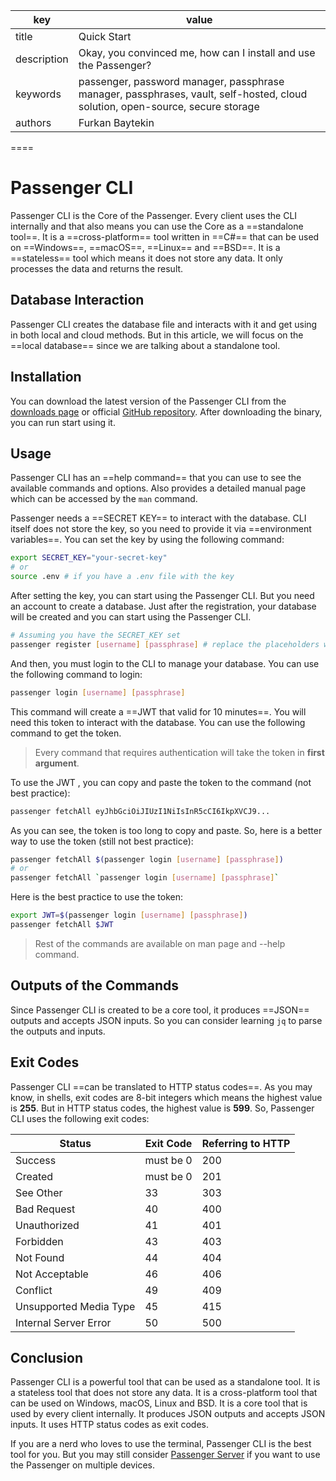 key | value
--- | -----
title | Quick Start
description | Okay, you convinced me, how can I install and use the Passenger?
keywords | passenger, password manager, passphrase manager, passphrases, vault, self-hosted, cloud solution, open-source, secure storage
authors | Furkan Baytekin

====

# Passenger CLI

Passenger CLI is the Core of the Passenger. Every client uses the CLI internally and that also means you can use the Core as a ==standalone tool==. It is a ==cross-platform== tool written in ==C#== that can be used on ==Windows==, ==macOS==, ==Linux== and ==BSD==. It is a ==stateless== tool which means it does not store any data. It only processes the data and returns the result.

## Database Interaction

Passenger CLI creates the database file and interacts with it and get using in both local and cloud methods. But in this article, we will focus on the ==local database== since we are talking about a standalone tool.

## Installation

You can download the latest version of the Passenger CLI from the [downloads page](/downloads) or official [GitHub repository](https://github.com/Elagoht/Passenger-CLI). After downloading the binary, you can run start using it.

## Usage

Passenger CLI has an ==help command== that you can use to see the available commands and options. Also provides a detailed manual page which can be accessed by the `man` command.

Passenger needs a ==SECRET KEY== to interact with the database. CLI itself does not store the key, so you need to provide it via ==environment variables==. You can set the key by using the following command:

```bash
export SECRET_KEY="your-secret-key"
# or
source .env # if you have a .env file with the key
```

After setting the key, you can start using the Passenger CLI. But you need an account to create a database. Just after the registration, your database will be created and you can start using the Passenger CLI.

```bash
# Assuming you have the SECRET_KEY set
passenger register [username] [passphrase] # replace the placeholders with your data
```

And then, you must login to the CLI to manage your database. You can use the following command to login:

```bash
passenger login [username] [passphrase]
```

This command will create a ==JWT that valid for 10 minutes==. You will need this token to interact with the database. You can use the following command to get the token.

> Every command that requires authentication will take the token in **first argument**.

To use the JWT , you can copy and paste the token to the command (not best practice):

```bash
passenger fetchAll eyJhbGciOiJIUzI1NiIsInR5cCI6IkpXVCJ9...
```

As you can see, the token is too long to copy and paste. So, here is a better way to use the token (still not best practice):

```bash
passenger fetchAll $(passenger login [username] [passphrase])
# or
passenger fetchAll `passenger login [username] [passphrase]`
```

Here is the best practice to use the token:

```bash
export JWT=$(passenger login [username] [passphrase])
passenger fetchAll $JWT
```

> Rest of the commands are available on man page and --help command.

## Outputs of the Commands

Since Passenger CLI is created to be a core tool, it produces ==JSON== outputs and accepts JSON inputs. So you can consider learning `jq` to parse the outputs and inputs.

## Exit Codes

Passenger CLI ==can be translated to HTTP status codes==. As you may know, in shells, exit codes are 8-bit integers which means the highest value is **255**. But in HTTP status codes, the highest value is **599**. So, Passenger CLI uses the following exit codes:

| Status                   | Exit Code | Referring to HTTP |
|--------------------------|-----------|-------------------|
| Success                  | must be 0 | 200               |
| Created                  | must be 0 | 201               |
| See Other                | 33        | 303               |
| Bad Request              | 40        | 400               |
| Unauthorized             | 41        | 401               |
| Forbidden                | 43        | 403               |
| Not Found                | 44        | 404               |
| Not Acceptable           | 46        | 406               |
| Conflict                 | 49        | 409               |
| Unsupported Media Type   | 45        | 415               |
| Internal Server Error    | 50        | 500               |

## Conclusion

Passenger CLI is a powerful tool that can be used as a standalone tool. It is a stateless tool that does not store any data. It is a cross-platform tool that can be used on Windows, macOS, Linux and BSD. It is a core tool that is used by every client internally. It produces JSON outputs and accepts JSON inputs. It uses HTTP status codes as exit codes.

If you are a nerd who loves to use the terminal, Passenger CLI is the best tool for you. But you may still consider [Passenger Server](/docs/passenger-server) if you want to use the Passenger on multiple devices.
